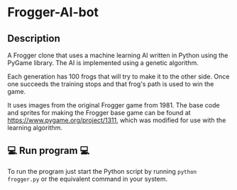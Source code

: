 # Frogger-AI-bot

## Description

A Frogger clone that uses a machine learning AI written in Python using the PyGame library. The AI is implemented using a genetic algorithm.

Each generation has 100 frogs that will try to make it to the other side. Once one succeeds the training stops and that frog's path is used to win the game.

It uses images from the original Frogger game from 1981. The base code and sprites for making the Frogger base game can be found at https://www.pygame.org/project/1311, which was modified for use with the learning algorithm.

## :computer: Run program :computer:

To run the program just start the Python script by running `python frogger.py` or the equivalent command in your system.
